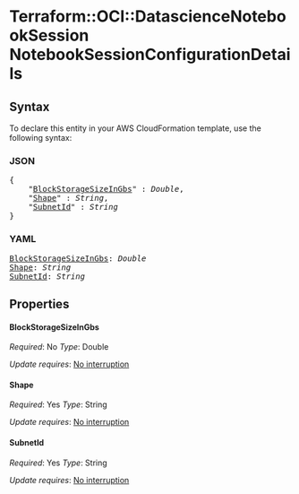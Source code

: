 # Terraform::OCI::DatascienceNotebookSession NotebookSessionConfigurationDetails

## Syntax

To declare this entity in your AWS CloudFormation template, use the following syntax:

### JSON

<pre>
{
    "<a href="#blockstoragesizeingbs" title="BlockStorageSizeInGbs">BlockStorageSizeInGbs</a>" : <i>Double</i>,
    "<a href="#shape" title="Shape">Shape</a>" : <i>String</i>,
    "<a href="#subnetid" title="SubnetId">SubnetId</a>" : <i>String</i>
}
</pre>

### YAML

<pre>
<a href="#blockstoragesizeingbs" title="BlockStorageSizeInGbs">BlockStorageSizeInGbs</a>: <i>Double</i>
<a href="#shape" title="Shape">Shape</a>: <i>String</i>
<a href="#subnetid" title="SubnetId">SubnetId</a>: <i>String</i>
</pre>

## Properties

#### BlockStorageSizeInGbs

_Required_: No
_Type_: Double

_Update requires_: [No interruption](https://docs.aws.amazon.com/AWSCloudFormation/latest/UserGuide/using-cfn-updating-stacks-update-behaviors.html#update-no-interrupt)

#### Shape

_Required_: Yes
_Type_: String

_Update requires_: [No interruption](https://docs.aws.amazon.com/AWSCloudFormation/latest/UserGuide/using-cfn-updating-stacks-update-behaviors.html#update-no-interrupt)

#### SubnetId

_Required_: Yes
_Type_: String

_Update requires_: [No interruption](https://docs.aws.amazon.com/AWSCloudFormation/latest/UserGuide/using-cfn-updating-stacks-update-behaviors.html#update-no-interrupt)

